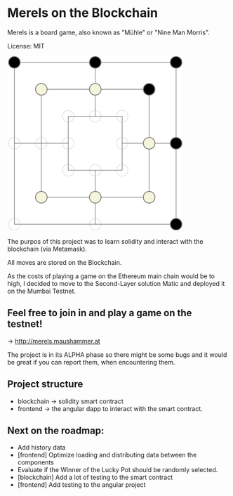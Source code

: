 # Merels on the Blockchain

Merels is a board game, also known as "Mühle" or "Nine Man Morris".

License: MIT

![Screenshot](merels.png)

The purpos of this project was to learn solidity and interact with the blockchain (via Metamask).

All moves are stored on the Blockchain.

As the costs of playing a game on the Ethereum main chain would be to high, I decided to move to the Second-Layer solution Matic and deployed it on the Mumbai Testnet.

## Feel free to join in and play a game on the testnet!
-> http://merels.maushammer.at

The project is in its ALPHA phase so there might be some bugs and it would be great if you can report them, when encountering them.

## Project structure
* blockchain -> solidity smart contract
* frontend -> the angular dapp to interact with the smart contract.


## Next on the roadmap:
* Add history data
* [frontend] Optimize loading and distributing data between the components
* Evaluate if the Winner of the Lucky Pot should be randomly selected.
* [blockchain] Add a lot of testing to the smart contract
* [frontend] Add testing to the angular project
